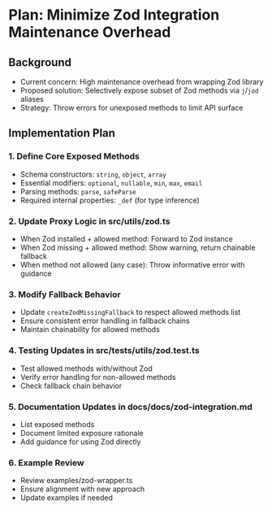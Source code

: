 # Plan: Minimize Zod Integration Maintenance Overhead

## Background

- Current concern: High maintenance overhead from wrapping Zod library
- Proposed solution: Selectively expose subset of Zod methods via `j`/`jod` aliases
- Strategy: Throw errors for unexposed methods to limit API surface

## Implementation Plan

### 1. Define Core Exposed Methods

- Schema constructors: `string`, `object`, `array`
- Essential modifiers: `optional`, `nullable`, `min`, `max`, `email`
- Parsing methods: `parse`, `safeParse`
- Required internal properties: `_def` (for type inference)

### 2. Update Proxy Logic in src/utils/zod.ts

- When Zod installed + allowed method: Forward to Zod instance
- When Zod missing + allowed method: Show warning, return chainable fallback
- When method not allowed (any case): Throw informative error with guidance

### 3. Modify Fallback Behavior

- Update `createZodMissingFallback` to respect allowed methods list
- Ensure consistent error handling in fallback chains
- Maintain chainability for allowed methods

### 4. Testing Updates in src/**tests**/utils/zod.test.ts

- Test allowed methods with/without Zod
- Verify error handling for non-allowed methods
- Check fallback chain behavior

### 5. Documentation Updates in docs/docs/zod-integration.md

- List exposed methods
- Document limited exposure rationale
- Add guidance for using Zod directly

### 6. Example Review

- Review examples/zod-wrapper.ts
- Ensure alignment with new approach
- Update examples if needed
